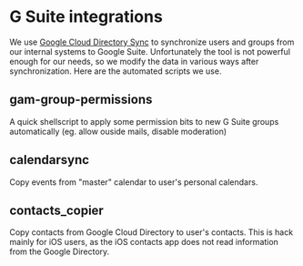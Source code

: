 # G Suite integrations

We use [Google Cloud Directory Sync](https://tools.google.com/dlpage/dirsync/) to synchronize users and groups from our internal systems to Google Suite. Unfortunately the tool is not powerful enough for our needs, so we modify the data in various ways after synchronization. Here are the automated scripts we use.

## gam-group-permissions

A quick shellscript to apply some permission bits to new G Suite groups automatically (eg. allow ouside mails, disable moderation)

## calendarsync 

Copy events from "master" calendar to user's personal calendars.

## contacts_copier

Copy contacts from Google Cloud Directory to user's contacts. This is hack mainly for iOS users, as the iOS contacts app does not read information from the Google Directory.
